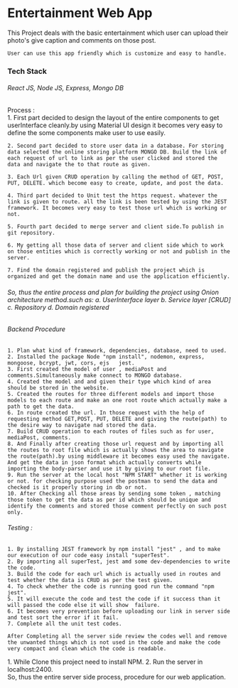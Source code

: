 <h1>Entertainment Web App</h1>

<div>
    This Project deals with the basic entertainment which user can upload their photo's give caption and comments on those post.

    User can use this app friendly which is customize and easy to handle. 
</div>

<h3>Tech Stack</h3>

<h6>React JS, Node JS, Express, Mongo DB</h6>

<div>Process :</div>

<div>
    1. First part decided to design the layout of the entire components to get userInterface cleanly.by using Material UI design it becomes very easy to define the some components make user to use easily.

    2. Second part decided to store user data in a database. For storing data selected the online storing platform MONGO DB. Build the link of each request of url to link as per the user clicked and stored the data and navigate the to that route as given.

    3. Each Url given CRUD operation by calling the method of GET, POST, PUT, DELETE. which become easy to create, update, and post the data.

    4. Third part decided to Unit test the https request. whatever the link is given to route. all the link is been tested by using the JEST framework. It becomes very easy to test those url which is working or not.

    5. Fourth part decided to merge server and client side.To publish in git repository.

    6. My getting all those data of server and client side which to work on those entities which is correctly working or not and publish in the server.

    7. Find the domain registered and publish the project which is organized and get the domain name and use the application efficiently.
</div>

<h6>
So, thus the entire process and plan for building the project using Onion architecture method.such as:
    a. UserInterface layer
    b. Service layer [CRUD]
    c. Repository 
    d. Domain registered
</h6>

<div>
    <h6>Backend Procedure</h6>

    1. Plan what kind of framework, dependencies, database, need to used.
    2. Installed the package Node "npm install", nodemon, express, mongoose, bcrypt, jwt, cors, ejs   jest.
    3. First created the model of user , mediaPost and comments.Simultaneously make connect to MONGO database.
    4. Created the model and and given their type which kind of area should be stored in the website.
    5. Created the routes for three different models and import those models to each route and make an one root route which actually make a path to get the data.
    6. In route created the url. In those request with the help of requesting method GET,POST, PUT, DELETE and giving the route(path) to the desire way to navigate nad stored the data.
    7. Build CRUD operation to each routes of files such as for user, mediaPost, comments.
    8. And Finally after creating those url request and by importing all the routes to root file which is actually shows the area to navigate the route(path).by using middleware it becomes easy used the navigate. And get the data in json format which actually converts while importing the body-parser and use it by giving to our root file.
    9. Run the server at the local host "NPM START" whether it is working or not. for checking purpose used the postman to send the data and checked is it properly storing in db or not.
    10. After Checking all those areas by sending some token , matching those token to get the data as per id which should be unique and identify the comments and stored those comment perfectly on such post only.    

</div>

<div>
    <h6>Testing :</h6>

    1. By installing JEST framework by npm install "jest" , and to make our execution of our code easy install "superTest".
    2. By importing all superTest, jest amd some dev-dependencies to write the code.
    3. Build the code for each url which is actually used in routes and test whether the data is CRUD as per the test given. 
    4. To check whether the code is running good run the command "npm jest".
    5. It will execute the code and test the code if it success than it will passed the code else it will show  failure.
    6. It becomes very prevention before uploading our link in server side and test sort the error if it fail.
    7. Complete all the unit test codes. 

    After Completing all the server side review the codes well and remove the unwanted things which is not used in the code and make the code very compact and clean which the code is readable.

</div>

<div>
    1. While Clone this project need to install NPM.
    2. Run the server in localhost:2400.
</div>

<div>
    So, thus the entire server side process, procedure for our web application.
</div>